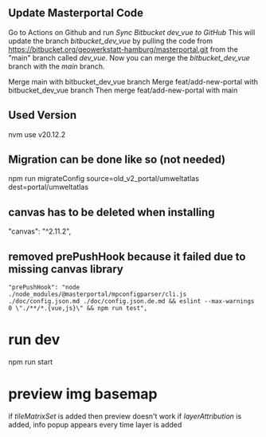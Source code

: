 ## Update Masterportal Code

Go to Actions on Github and run _Sync Bitbucket dev_vue to GitHub_
This will update the branch _bitbucket_dev_vue_ by pulling the code from https://bitbucket.org/geowerkstatt-hamburg/masterportal.git from the "main" branch called _dev_vue_.
Now you can merge the _bitbucket_dev_vue_ branch with the _main_ branch.

Merge main with bitbucket_dev_vue branch
Merge feat/add-new-portal with bitbucket_dev_vue branch
Then merge feat/add-new-portal with main

## Used Version

nvm use v20.12.2

## Migration can be done like so (not needed)

npm run migrateConfig source=old_v2_portal/umweltatlas dest=portal/umweltatlas

## canvas has to be deleted when installing

"canvas": "^2.11.2",

## removed prePushHook because it failed due to missing canvas library

    "prePushHook": "node ./node_modules/@masterportal/mpconfigparser/cli.js ./doc/config.json.md ./doc/config.json.de.md && eslint --max-warnings 0 \"./**/*.{vue,js}\" && npm run test",

# run dev

npm run start

# preview img basemap

if _tileMatrixSet_ is added then preview doesn't work
if _layerAttribution_ is added, info popup appears every time layer is added

